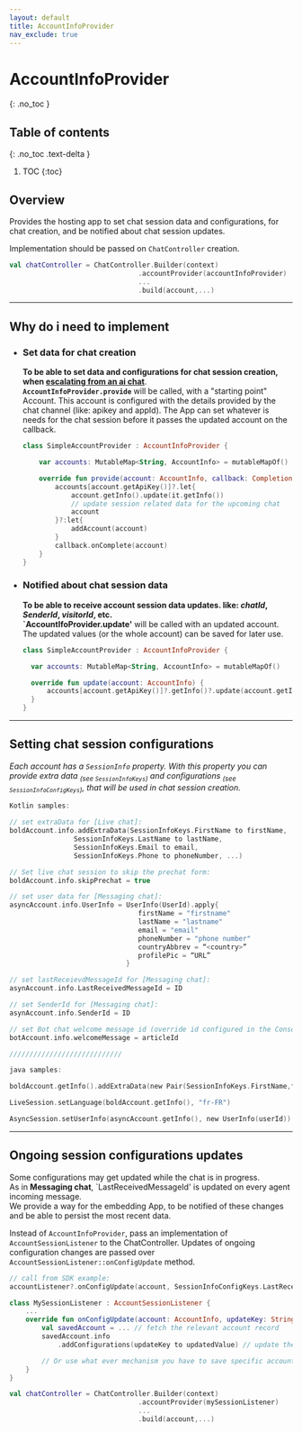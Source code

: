 ```yaml
---
layout: default
title: AccountInfoProvider
nav_exclude: true
---
```


# AccountInfoProvider
{: .no_toc }

## Table of contents
{: .no_toc .text-delta }

1. TOC
{:toc}

## Overview
Provides the hosting app to set chat session data and configurations, for chat creation, and be notified about chat session updates.

Implementation should be passed on `ChatController` creation.
```kotlin
val chatController = ChatController.Builder(context)
                                .accountProvider(accountInfoProvider)
                                ...
                                .build(account,...)
```
---

## Why do i need to implement

<a id="account-provide"/>

- ### Set data for chat creation    
    **To be able to set data and configurations for chat session creation, when <u>escalating from an ai chat</u>**.   
    **`AccountInfoProvider.provide`** will be called, with a "starting point" Account. This account is configured with the details provided by the chat channel (like: apikey and appId). The App can set whatever is needs for the chat session before it passes the updated account on the callback. 
    ```kotlin
    class SimpleAccountProvider : AccountInfoProvider {

        var accounts: MutableMap<String, AccountInfo> = mutableMapOf()

        override fun provide(account: AccountInfo, callback: Completion<AccountInfo>) {
            accounts[account.getApiKey()]?.let{
                account.getInfo().update(it.getInfo())
                // update session related data for the upcoming chat
                account
            }?:let{
                addAccount(account)
            }
            callback.onComplete(account)
        }
    }
    ```
- ### Notified about chat session data
    **To be able to receive account session data updates. like: _chatId_, _SenderId_, _visitorId_, etc.**   
    **`AccountIfoProvider.update'** will be called with an updated account. The updated values (or the whole account) can be saved for later use.
  ```kotlin
  class SimpleAccountProvider : AccountInfoProvider {

    var accounts: MutableMap<String, AccountInfo> = mutableMapOf()

    override fun update(account: AccountInfo) {
        accounts[account.getApiKey()]?.getInfo()?.update(account.getInfo())
    }
  }
  ```
---

<a id="session-info"/> 

## Setting chat session configurations
_Each account has a `SessionInfo` property. With this property you can provide extra data <sub>(see `SessionInfoKeys`)</sub> and configurations <sub>(see `SessionInfoConfigKeys`)</sub>, that will be used in chat session creation._

```kotlin
Kotlin samples:

// set extraData for [Live chat]:
boldAccount.info.addExtraData(SessionInfoKeys.FirstName to firstName,
                SessionInfoKeys.LastName to lastName,
                SessionInfoKeys.Email to email,
                SessionInfoKeys.Phone to phoneNumber, ...)

// Set live chat session to skip the prechat form: 
boldAccount.info.skipPrechat = true

// set user data for [Messaging chat]:
asyncAccount.info.UserInfo = UserInfo(UserId).apply{
                                firstName = "firstname"
                                lastName = "lastname"
                                email = "email"
                                phoneNumber = "phone number" 
                                countryAbbrev = “<country>”
                                profilePic = “URL”
                             }

// set lastReceievdMessageId for [Messaging chat]:
asynAccount.info.LastReceivedMessageId = ID               

// set SenderId for [Messaging chat]:
asynAccount.info.SenderId = ID 

// set Bot chat welcome message id (override id configured in the Console):
botAccount.info.welcomeMessage = articleId

////////////////////////////

java samples:

boldAccount.getInfo().addExtraData(new Pair(SessionInfoKeys.FirstName,firstName),...)

LiveSession.setLanguage(boldAccount.getInfo(), "fr-FR")

AsyncSession.setUserInfo(asyncAccount.getInfo(), new UserInfo(userId))
```

--- 

## Ongoing session configurations updates
Some configurations may get updated while the chat is in progress.   
As in **Messaging chat**, `LastReceivedMessageId' is updated on every agent incoming message.   
We provide a way for the embedding App, to be notified of these changes and be able to persist the most recent data.   

Instead of `AccountInfoProvider`, pass an implementation of `AccountSessionListener` to the ChatController.
Updates of ongoing configuration changes are passed over `AccountSessionListener::onConfigUpdate` method.

```kotlin
// call from SDK example:
accountListener?.onConfigUpdate(account, SessionInfoConfigKeys.LastReceivedMessageId, id)
```

```kotlin
class MySessionListener : AccountSessionListener {
    ...
    override fun onConfigUpdate(account: AccountInfo, updateKey: String, updatedValue: Any?) {
        val savedAccount = ... // fetch the relevant account record
        savedAccount.info
            .addConfigurations(updateKey to updatedValue) // update the account record

        // Or use what ever mechanism you have to save specific account session data ...
    }
}

val chatController = ChatController.Builder(context)
                                .accountProvider(mySessionListener)
                                ...
                                .build(account,...)
```